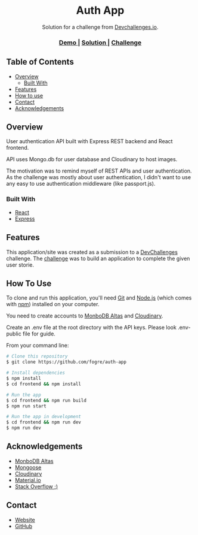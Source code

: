 <!-- Please update value in the {}  -->

<h1 align="center">Auth App</h1>

<div align="center">
   Solution for a challenge from  <a href="http://devchallenges.io" target="_blank">Devchallenges.io</a>.
</div>

<div align="center">
  <h3>
    <a href="https://authappdevchallenge.herokuapp.com/">
      Demo
    </a>
    <span> | </span>
    <a href="https://github.com/fogre/auth-app">
      Solution
    </a>
    <span> | </span>
    <a href="https://devchallenges.io/challenges/N1fvBjQfhlkctmwj1tnw">
      Challenge
    </a>
  </h3>
</div>

<!-- TABLE OF CONTENTS -->

## Table of Contents

- [Overview](#overview)
  - [Built With](#built-with)
- [Features](#features)
- [How to use](#how-to-use)
- [Contact](#contact)
- [Acknowledgements](#acknowledgements)

<!-- OVERVIEW -->

## Overview

User authentication API built with Express REST backend and React frontend.

API uses Mongo.db for user database and Cloudinary to host images.

The motivation was to remind myself of REST APIs and user authentication. As the challenge was mostly about user authentication, I didn't want to use any easy to use authentication middleware (like passport.js).

### Built With

- [React](https://reactjs.org/)
- [Express](https://expressjs.com/)

## Features

This application/site was created as a submission to a [DevChallenges](https://devchallenges.io/challenges) challenge. The [challenge](https://devchallenges.io/challenges/N1fvBjQfhlkctmwj1tnw) was to build an application to complete the given user storie.

## How To Use

To clone and run this application, you'll need [Git](https://git-scm.com) and [Node.js](https://nodejs.org/en/download/) (which comes with [npm](http://npmjs.com)) installed on your computer.

You need to create accounts to [MonboDB Altas](https://www.mongodb.com/) and [Cloudinary](https://cloudinary.com).

Create an .env file at the root directory with the API keys. Please look .env-public file for guide.

From your command line:
```bash
# Clone this repository
$ git clone https://github.com/fogre/auth-app

# Install dependencies
$ npm install
$ cd frontend && npm install

# Run the app
$ cd frontend && npm run build
$ npm run start

# Run the app in development
$ cd frontend && npm run dev
$ npm run dev
```

## Acknowledgements

- [MonboDB Altas](https://www.mongodb.com/)
- [Mongoose](https://mongoosejs.com/)
- [Cloudinary](https://cloudinary.com)
- [Material.io](https://material.io/)
- [Stack Overflow ;)](https://stackoverflow.com/)

## Contact

- [Website](https://kotirantti.vercel.app/)
- [GitHub](https://{github.com/fogre})
